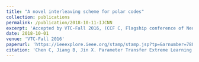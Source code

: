 ```yaml
---
title: "A novel interleaving scheme for polar codes"
collection: publications
permalink: /publication/2018-10-11-IJCNN
excerpt: 'Accepted by VTC-Fall 2016, (CCF C, Flagship conference of Neural Networks)'
date: 2018-10-01
venue: 'VTC-Fall 2016'
paperurl: 'https://ieeexplore.ieee.org/stamp/stamp.jsp?tp=&arnumber=7880865&tag=1'
citation: 'Chen C, Jiang B, Jin X. Parameter Transfer Extreme Learning Machine based on Projective Model[J]. arXiv preprint arXiv:1809.01018, 2018.'
---
```


